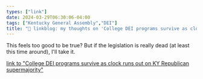 ```yaml
---
types: ["link"]
date: 2024-03-29T06:30:06-04:00
tags: ["Kentucky General Assembly","DEI"]
title: "🔗 linkblog: my thoughts on 'College DEI programs survive as clock runs out on KY Republican supermajority'"
---
```

This feels too good to be true? But if the legislation is really dead (at least this time around), I'll take it.

[link to "College DEI programs survive as clock runs out on KY Republican supermajority"](https://www.kentucky.com/news/politics-government/article287172050.html#storylink=rss)
